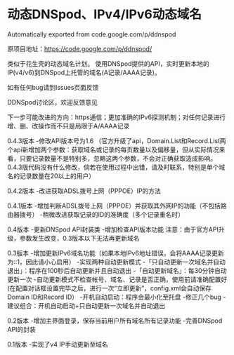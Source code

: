 # 动态DNSpod、IPv4/IPv6动态域名

Automatically exported from code.google.com/p/ddnspod

原项目地址：https://code.google.com/p/ddnspod/

类似于花生壳的动态域名计划。
使用DNSpod提供的API，实时更新本地的IP(v4/v6)到DNSpod上托管的域名(A记录/AAAA记录)。

如有任何bug请到Issues页面反馈

DDNSpod讨论区，欢迎反馈意见

下一步可能改进的方向：https通信；更加准确的IPv6探测机制；对任何记录进行增、删、改操作而不只是局限于A/AAAA记录

0.4.3版本
-修改API版本号为1.6
（官方升级了api，Domain.List和Record.List两个api新增加两个参数：获取域名或记录的每页数量以及偏移量，但从实际情况来看，只要记录数量不是特别多，忽略这两个参数，不会对正确获取造成影响。0.4.3版代码没有什么修改，倘若在使用过程中出错，请及时联系，特别是单个域名的记录数量在20以上的用户）

0.4.2版本
-改进获取ADSL拨号上网（PPPOE）IP的方法

0.4.1版本
-增加判断ADSL拨号上网（PPPOE）并获取其外网IP的功能（不包括路由器拨号）
-稍微改进获取记录的ID的准确度（多个记录重名时）

0.4版本
-更新DNSpod API封装类
-增加检查API版本功能
注意：由于官方API升级，参数发生改变，0.3版本以下无法再更新域名

0.3版本
-增加更新IPv6域名功能（如果本地IPv6地址错误，会将AAAA记录更新为::1，因此请小心启用）
-实现两种自动更新模式
-「只自动更新一次域名并自动退出」：程序在100秒后自动更新并且自动退出
-「自动更新域名」：每30分钟自动更新一次
-自动更新模式不检查帐号、域名、记录是否正确，使用前请准确配置好(在配置对话框设置完毕之后，进行一次“立即更新”，config.xml会自动保存Domain ID和Record ID）
-开机自动启动：程序会最小化至托盘
-修正几个bug
-建议组合：开机自动启动+只自动更新一次域名并自动退出

0.2版本
-增加主界面登录，保存当前用户所有域名所有记录功能
-完善DNSpod API的封装

0.1版本
-实现了v4 IP手动更新至域名
